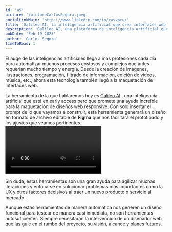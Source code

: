```yaml
---
id: 'a5'
picture: '/pictureCarlosSegura.jpeg'
socialLinkMain: 'https://www.linkedin.com/in/casvaru/'
title: 'Galileo AI: la inteligencia artificial que crea interfaces web'
description: 'Galileo AI, una plataforma de inteligencia artificial que automatiza el proceso de diseño de interfaces web. Esta herramienta permite a las empresas mejorar la eficiencia en la creación de interfaces de usuario y brindar una experiencia mejorada al usuario en sus sitios web.'
pubDate: 'Feb 19 2023'
author: 'Carlos Segura'
timeToRead: 1
---
```


El auge de las inteligencias artificiales llega a más profesiones cada día para automatizar muchos procesos costosos y complejos que antes requerían mucho tiempo y energía. Desde la creación de imágenes, ilustraciones, programación, filtrado de información, edición de vídeos, música, etc., ahora esta tecnología también llegó a la maquetación de interfaces web.


La herramienta de la que hablaremos hoy es [Galileo AI](https://www.usegalileo.ai/) , una inteligencia artificial que está en early access pero que promete una ayuda increíble para la maquetación de diseños web responsive. Con solo insertar el prompt de lo que vayamos a construir, esta herramienta generará un diseño en formato de archivo editable de **Figma** que nos facilitará el prototipado y los ajustes que veamos pertinentes.
<picture>
  <video loop autoplay muted src="/230219galileoai.webm">
</picture>

Sin duda, estas herramientas son una gran ayuda para agilizar muchas iteraciones y enfocarse en solucionar problemas más importantes como la UX y otros factores decisivos al traer un nuevo producto o servicio al mercado.


Aunque estas herramientas de manera automática nos generen un diseño funcional para testear de manera casi inmediata, no son herramientas autosuficientes. Siempre necesitarán la intervención de un diseñador web que las guíe en el rumbo del proyecto, su visión, alcance y planes futuros.
